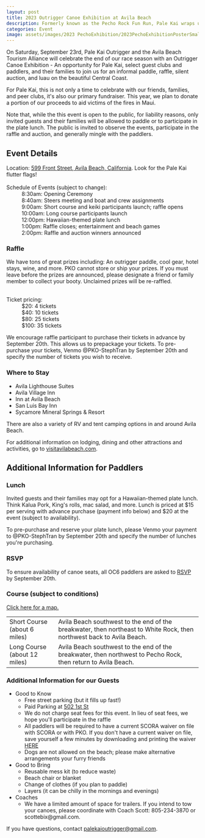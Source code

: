 ```yaml
---
layout: post
title: 2023 Outrigger Canoe Exhibition at Avila Beach
description: Formerly known as the Pecho Rock Fun Run, Pale Kai wraps up the race season with a paddle-out, raffle, silent auction, and luau. A shoutout to our many sponsors. Click here for more.
categories: Event
image: assets/images/2023 PechoExhibition/2023PechoExhibitionPosterSmall.png
---
```

 
<!--
<iframe width="100%" height="624" src="https://www.youtube.com/embed/RZgSrb9B2Ec?autoplay=1&mute=1&playlist=RZgSrb9B2Ec&loop=1" title="2022 Pale Kai Pecho Funday" frameborder="0" allow="accelerometer; clipboard-write; encrypted-media; gyroscope; picture-in-picture" allowfullscreen></iframe> 
-->

On Saturday, September 23rd, Pale Kai Outrigger and the Avila Beach Tourism Alliance will celebrate the end of our race season
with an Outrigger Canoe Exhibition - An
opportunity for Pale Kai, select guest clubs and paddlers, and their families to join us for an informal paddle, raffle, silent auction, and
luau on the beautiful Central Coast.
<p>
For Pale Kai, this is not only a time to celebrate with our friends, families, and peer clubs, it's also our primary fundraiser.
This year, we plan to donate a portion of our proceeds to aid victims of the fires in Maui.
<P>
Note that, while the this event is open to the public, for liability reasons, only invited guests and their families will be allowed to paddle or to participate
in the plate lunch. The public is invited to observe the events, participate in the raffle and auction, and generally mingle with the paddlers.
<p>

<style type="text/css">
<!--
 .tab0 { margin-left: 0px; margin-top: 0px; margin-bottom: 0px }
 .tab1 { margin-left: 40px; margin-top: 0px; }
-->
</style>

<h2>Event Details</h2>

<p class="tab0">Location: <a href="https://goo.gl/maps/VLFRQMEQFwvGvdTX7" target="_blank">599 Front Street, Avila Beach, California</a>. Look for the Pale Kai flutter flags!<br><br>
Schedule of Events (subject to change):<br>
<p class="tab1">
    8:30am: Opening Ceremony<br>
    8:40am: Steers meeting and boat and crew assignments<br>
    9:00am: Short course and keiki participants launch; raffle opens<br>
    10:00am: Long course participants launch<br>
    12:00pm: Hawaiian-themed plate lunch<br>
    1:00pm: Raffle closes; entertainment and beach games<br>
    2:00pm: Raffle and auction winners announced<br>
</p>

<h3>Raffle</h3>

We have tons of great prizes including: An outrigger paddle, cool gear, hotel stays, wine, and more. PKO cannot store or ship
your prizes. If you must leave before the prizes are announced, please designate a friend or family member to collect your booty.
Unclaimed prizes will be re-raffled.<br><br>
<p class="tab0">
Ticket pricing:
<p class="tab1">
    $20: 4 tickets<br>
    $40: 10 tickets<br>
    $80: 25 tickets<br>
    $100: 35 tickets<br>
</p>
<p>
We encourage raffle participant to purchase their tickets in advance by September 20th. This allows us to prepackage your tickets.
To pre-purchase your tickets, Venmo @PKO-StephTran by September 20th and specify the number of tickets you wish to receive.

<h3>Where to Stay</h3>
<ul>
    <li>Avila Lighthouse Suites</li>
    <li>Avila Village Inn</li>
    <li>Inn at Avila Beach</li>
    <li>San Luis Bay Inn</li>
    <li>Sycamore Mineral Springs & Resort</li>
</ul>
<p>
There are also a variety of RV and tent camping options in and around Avila Beach.
<p>
For additional information on lodging, dining and other attractions and activities, go to <a href="https://visitavilabeach.com/" target="_blank">visitavilabeach.com</a>.

<h2>Additional Information for Paddlers</h2>
<p>
<h3>Lunch</h3>
<p>
Invited guests and their families may opt for a Hawaiian-themed plate lunch. Think Kalua Pork, King's rolls, mac salad, and more. Lunch
is priced at $15 per serving with advance purchase (payment info below) and $20 at the event (subject to availability).
<p>
To pre-purchase and reserve your plate lunch, please Venmo your payment to @PKO-StephTran by September 20th and specify the number
of lunches you're purchasing.
<p>

<h3>RSVP</h3>
To ensure availability of canoe seats, all OC6 paddlers are asked to <a href="https://forms.gle/BHFC5sqZcf2nMhag9" target="_blank" class="button special">RSVP</a> by September 20th.

<h3>Course (subject to conditions)</h3>
<a href="/assets/images/2023 PechoExhibition/pechoCourse.png" target="_blank">Click here for a map.</a>
<p>
<table>
<tr><td>Short Course (about 6 miles)</td>
    <td>Avila Beach southwest to the end of the breakwater, then northeast to White Rock, then northwest back to Avila Beach.</td></tr>
<tr><td>Long Course (about 12 miles)</td>
    <td>Avila Beach southwest to the end of the breakwater, then northwest to Pecho Rock, then return to Avila Beach.</td></tr>
</table>
<p>
<h3>Additional Information for our Guests</h3>
<ul>
    <li>
        Good to Know
        <ul>
            <li>Free street parking (but it fills up fast!)</li>
            <li>Paid Parking at <a target="_blank" href="https://goo.gl/maps/ST3diTTBTZkddoby9">502 1st St</a></li>
            <li>We do not charge seat fees for this event. In lieu of seat fees, we hope you'll participate in the raffle</li>
            <li>
                All paddlers will be required to have a current SCORA waiver on file with SCORA or with PKO. If you don't have a current waiver
                on file, save yourself a few minutes by downloading and printing the waiver <a href="/assets/images/2023 PechoExhibition/2023-SCORA-Liability-Waiver.pdf" target="_blank">HERE</a>
            </li>
            <li>Dogs are not allowed on the beach; please make alternative arrangements your furry friends</li>
        </ul>
    </li>
    <li>
        Good to Bring
        <ul>
            <li>Reusable mess kit (to reduce waste)</li>
            <li>Beach chair or blanket</li>
            <li>Change of clothes (if you plan to paddle)</li>
            <li>Layers (it can be chilly in the mornings and evenings)</li>
        </ul>
    </li>
    <li>
        Coaches
        <ul>
            <li>
                We have a limited amount of space for trailers. If you intend to tow your canoes, please coordinate with Coach Scott: 805-234-3870 or scottebix@gmail.com.
            </li>
        </ul>
    </li>
</ul>

<p>If you have questions, contact <a href="mailto:palekaioutrigger@gmail.com">palekaioutrigger@gmail.com</a>.

<!--
We especially want to thank our sponsors and donors who so generously donated to our raffle and silent auction:

<div class="table-wrapper">
    <table>
        <tbody>
            <tr>
                <td>
                    <ul>
                        <li>Alan Hancock College Winery</li>
                        <li>Aloha Designs</li>
                        <li>Ancient Peaks Winery</li>
                        <li>Atascadero 76</li>
                        <li>Avila Valley Barn</li>
                        <li>Beerwood</li>
                        <li>Blue Moon Over Avila</li>
                        <li>BooBoo Records</li>
                        <li>Cal Poly Golf</li>
                        <li>Central Coast Surfboards</li>
                        <li>Chalk Mountain Golf Course</li>
                        <li>Chamisal Vineyards</li>
                        <li>Christa Lowry Real Estate</li>
                            <li>Circle B Vineyard & Cellars</li>
                        <li>Colleen Gnos</li>
                        <li>Custom House</li>
                        <li>Earthscapes</li>
                        <li>Filipponi Winery</li>
                        <li>Flying Flags Avila Beach</li>
                        <li>Gander Publishing</li>
                        <li>Just Looking Gallery</li>
                        <li>Kelsey See Canyon Vineyards</li>
                        <li>Lido Restaurant & Lounge</li>
                        <li>Liquid Gravity</li>
                        <li>M4 Distributors</li>
                    </ul>
                </td>
                <td>
                    <ul>
                        <li>Marisol at the Cliffs</li>
                        <li>Mersea&#8217;s</li>
                            <li>Miner&#8217;s ACE Hardware</li>
                            <li>Moondoggies Beach Club</li>
                        <li>Ojai Olive Oil Company</li>
                            <li>Optometric Care Associates</li>
                        <li>Penman Springs Vineyard</li>
                        <li>Quickblade</li>
                        <li>Quiksilver/DC</li>
                        <li>Reimer&#8217;s Candy/Ice Cream</li>
                        <li>Riata Ranch</li>
                        <li>River Oaks Hot Springs Spa</li>
                        <li>Rod & Hammer&#8217;s SLO Stills</li>
                        <li>Sinor-LaVallee Wines </li>
                        <li>SLO Cider</li>
                        <li>SLO Roasted Coffee</li>
                        <li>Steinbeck Vineyards & Winery</li>
                        <li>Sub Sea Tours </li>
                        <li>Talley Farms Fresh Harvest</li>
                        <li>Talley Vineyards</li>
                            <li>The Mountain Air</li>
                        <li>The Pad</li>
                        <li>TopCat Studio - Tracy Lukehart</li>
                        <li>Turley Vineyard</li>
                        <li>Z Lil Shop of Hair</li>
                    </ul>
                </td>
            </tr>
        </tbody>
    </table>
</div>

<span class="image main"><a href="https://photos.app.goo.gl/jrjycPUWrx63oVmD6" target="_blank"><img src="/assets/images/2022 Pecho Fun Day/2022 PechoCollage.jpg" alt="" /></a></span>

Click on the collage to see additional photos from the event.

-->